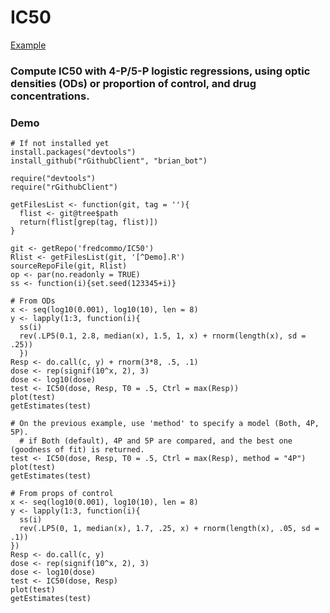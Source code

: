 [Example]: https://github.com/fredcommo/IC50/blob/master/plot1.png
# IC50
[Example]

### Compute IC50 with 4-P/5-P logistic regressions, using optic densities (ODs) or proportion of control, and drug concentrations.

### Demo

```
# If not installed yet
install.packages("devtools")
install_github("rGithubClient", "brian_bot")
```

```
require("devtools")
require("rGithubClient")

getFilesList <- function(git, tag = ''){
  flist <- git@tree$path
  return(flist[grep(tag, flist)])
}

git <- getRepo('fredcommo/IC50')
Rlist <- getFilesList(git, '[^Demo].R')
sourceRepoFile(git, Rlist)
op <- par(no.readonly = TRUE)
ss <- function(i){set.seed(123345+i)}
```
```
# From ODs
x <- seq(log10(0.001), log10(10), len = 8)
y <- lapply(1:3, function(i){
  ss(i)
  rev(.LP5(0.1, 2.8, median(x), 1.5, 1, x) + rnorm(length(x), sd = .25))
  })
Resp <- do.call(c, y) + rnorm(3*8, .5, .1)
dose <- rep(signif(10^x, 2), 3)
dose <- log10(dose)
test <- IC50(dose, Resp, T0 = .5, Ctrl = max(Resp))
plot(test)
getEstimates(test)
```

```
# On the previous example, use 'method' to specify a model (Both, 4P, 5P).
  # if Both (default), 4P and 5P are compared, and the best one (goodness of fit) is returned.
test <- IC50(dose, Resp, T0 = .5, Ctrl = max(Resp), method = "4P")
plot(test)
getEstimates(test)
```

```
# From props of control
x <- seq(log10(0.001), log10(10), len = 8)
y <- lapply(1:3, function(i){
  ss(i)
  rev(.LP5(0, 1, median(x), 1.7, .25, x) + rnorm(length(x), .05, sd = .1))
})
Resp <- do.call(c, y)
dose <- rep(signif(10^x, 2), 3)
dose <- log10(dose)
test <- IC50(dose, Resp)
plot(test)
getEstimates(test)
```

